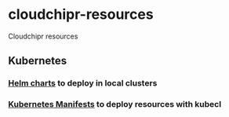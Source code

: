 # cloudchipr-resources

Cloudchipr resources

## Kubernetes

### [Helm charts](./kubernetes/helm/) to deploy in local clusters

### [Kubernetes Manifests](./kubernetes/manifests/) to deploy resources with kubecl
